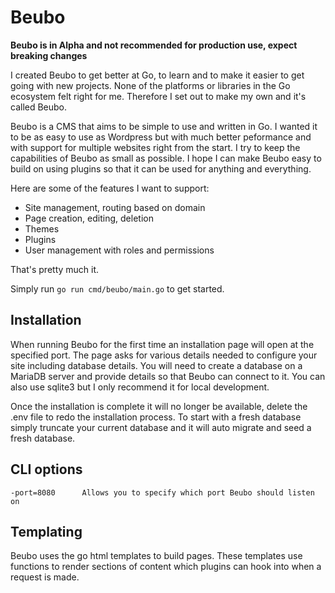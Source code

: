 # Beubo

**Beubo is in Alpha and not recommended for production use, expect breaking changes**

I created Beubo to get better at Go, to learn and to make it easier to get going with
new projects. None of the platforms or libraries in the Go ecosystem felt right for me.
Therefore I set out to make my own and it's called Beubo.

Beubo is a CMS that aims to be simple to use and written in Go. I wanted it 
to be as easy to use as Wordpress but with much better peformance and with support
for multiple websites right from the start. I try to keep the capabilities of Beubo 
as small as possible. I hope I can make Beubo easy to build on using plugins so that 
it can be used for anything and everything.

Here are some of the features I want to support:
 - Site management, routing based on domain
 - Page creation, editing, deletion
 - Themes
 - Plugins
 - User management with roles and permissions
 
That's pretty much it.

Simply run `go run cmd/beubo/main.go` to get started.

## Installation

When running Beubo for the first time an installation page will open at the specified port. The 
page asks for various details needed to configure your site including database details. You will 
need to create a database on a MariaDB server and provide details
so that Beubo can connect to it. You can also use sqlite3 but I only recommend it for local development.

Once the installation is complete it will no longer be available, delete the .env file to redo the 
installation process. To start with a fresh database simply truncate your current database and it will 
auto migrate and seed a fresh database.

## CLI options

```
-port=8080      Allows you to specify which port Beubo should listen on
```

## Templating

Beubo uses the go html templates to build pages. These templates use functions to render sections of 
content which plugins can hook into when a request is made.